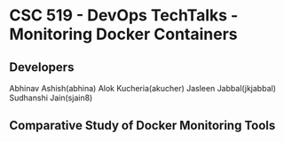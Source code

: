 # CSC 519 - DevOps TechTalks - Monitoring Docker Containers

## Developers

Abhinav Ashish(abhina)
Alok Kucheria(akucher)
Jasleen Jabbal(jkjabbal)
Sudhanshi Jain(sjain8)

## Comparative Study of Docker Monitoring Tools
